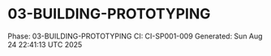 # 03-BUILDING-PROTOTYPING
Phase: 03-BUILDING-PROTOTYPING
CI: CI-SP001-009
Generated: Sun Aug 24 22:41:13 UTC 2025
